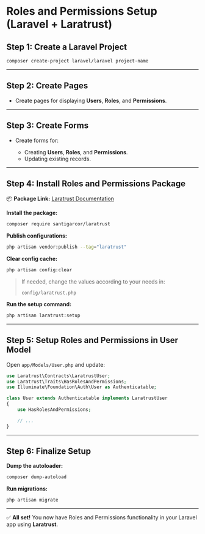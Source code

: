 # Roles and Permissions Setup (Laravel + Laratrust)

## Step 1: Create a Laravel Project
```bash
composer create-project laravel/laravel project-name
````

---

## Step 2: Create Pages

* Create pages for displaying **Users**, **Roles**, and **Permissions**.

---

## Step 3: Create Forms

* Create forms for:

  * Creating **Users**, **Roles**, and **Permissions**.
  * Updating existing records.

---

## Step 4: Install Roles and Permissions Package

📦 **Package Link:** [Laratrust Documentation](https://laratrust.santigarcor.me/docs/8.x/installation.html)

**Install the package:**

```bash
composer require santigarcor/laratrust
```

**Publish configurations:**

```bash
php artisan vendor:publish --tag="laratrust"
```

**Clear config cache:**

```bash
php artisan config:clear
```

> If needed, change the values according to your needs in:
>
> ```
> config/laratrust.php
> ```

**Run the setup command:**

```bash
php artisan laratrust:setup
```

---

## Step 5: Setup Roles and Permissions in User Model

Open `app/Models/User.php` and update:

```php
use Laratrust\Contracts\LaratrustUser;
use Laratrust\Traits\HasRolesAndPermissions;
use Illuminate\Foundation\Auth\User as Authenticatable;

class User extends Authenticatable implements LaratrustUser
{
    use HasRolesAndPermissions;

    // ...
}
```

---

## Step 6: Finalize Setup

**Dump the autoloader:**

```bash
composer dump-autoload
```

**Run migrations:**

```bash
php artisan migrate
```

---

✅ **All set!** You now have Roles and Permissions functionality in your Laravel app using **Laratrust**.
